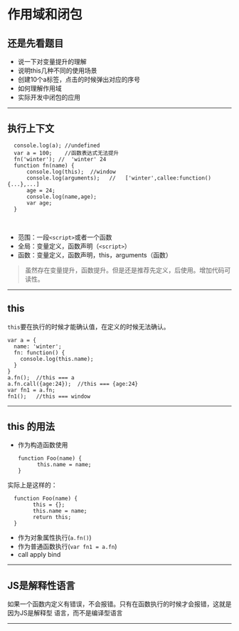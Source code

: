 # 作用域和闭包

## 还是先看题目
- 说一下对变量提升的理解
- 说明this几种不同的使用场景
- 创建10个a标签，点击的时候弹出对应的序号
- 如何理解作用域
- 实际开发中闭包的应用


- - -
## 执行上下文

      console.log(a); //undefined
      var a = 100;    //函数表达式无法提升
      fn('winter'); //  'winter' 24
      function fn(name) {
          console.log(this);  //window
          console.log(arguments);   //   ['winter',callee:function(){...},...]
          age = 24;
          console.log(name,age);
          var age;
      }
    
- 范围：一段`<script>`或者一个函数
- 全局：变量定义，函数声明（`<script>`）
- 函数：变量定义，函数声明，this，arguments（函数）

> 虽然存在变量提升，函数提升。但是还是推荐先定义，后使用。增加代码可读性。

- - -
## this
`this`要在执行的时候才能确认值，在定义的时候无法确认。

    var a = {
      name: 'winter';
      fn: function() {
        console.log(this.name);
      }
    }
    a.fn();  //this === a
    a.fn.call({age:24});  //this === {age:24}
    var fn1 = a.fn;
    fn1();   //this === window

- - -
## this 的用法
- 作为构造函数使用

      function Foo(name) {
            this.name = name;
      }
      
实际上是这样的：

      function Foo(name) {
            this = {};
            this.name = name;
            return this;
      }


- 作为对象属性执行(`a.fn()`)
- 作为普通函数执行(`var fn1 = a.fn`)
- call  apply  bind
- - -
## JS是解释性语言
如果一个函数内定义有错误，不会报错。只有在函数执行的时候才会报错，这就是因为JS是解释型  语言，而不是编译型语言

- - -













